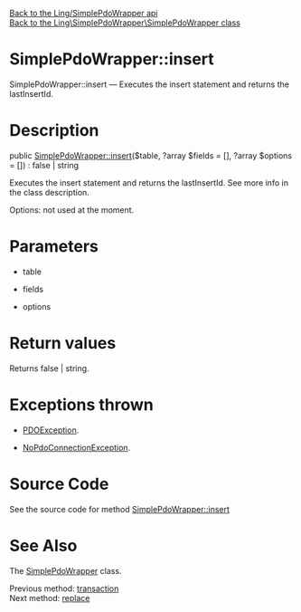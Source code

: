 [Back to the Ling/SimplePdoWrapper api](https://github.com/lingtalfi/SimplePdoWrapper/blob/master/doc/api/Ling/SimplePdoWrapper.md)<br>
[Back to the Ling\SimplePdoWrapper\SimplePdoWrapper class](https://github.com/lingtalfi/SimplePdoWrapper/blob/master/doc/api/Ling/SimplePdoWrapper/SimplePdoWrapper.md)


SimplePdoWrapper::insert
================



SimplePdoWrapper::insert — Executes the insert statement and returns the lastInsertId.




Description
================


public [SimplePdoWrapper::insert](https://github.com/lingtalfi/SimplePdoWrapper/blob/master/doc/api/Ling/SimplePdoWrapper/SimplePdoWrapper/insert.md)($table, ?array $fields = [], ?array $options = []) : false | string




Executes the insert statement and returns the lastInsertId.
See more info in the class description.

Options: not used at the moment.




Parameters
================


- table

    

- fields

    

- options

    


Return values
================

Returns false | string.


Exceptions thrown
================

- [PDOException](https://www.php.net/manual/en/class.pdoexception.php).&nbsp;

- [NoPdoConnectionException](https://github.com/lingtalfi/SimplePdoWrapper/blob/master/doc/api/Ling/SimplePdoWrapper/Exception/NoPdoConnectionException.md).&nbsp;







Source Code
===========
See the source code for method [SimplePdoWrapper::insert](https://github.com/lingtalfi/SimplePdoWrapper/blob/master/SimplePdoWrapper.php#L154-L174)


See Also
================

The [SimplePdoWrapper](https://github.com/lingtalfi/SimplePdoWrapper/blob/master/doc/api/Ling/SimplePdoWrapper/SimplePdoWrapper.md) class.

Previous method: [transaction](https://github.com/lingtalfi/SimplePdoWrapper/blob/master/doc/api/Ling/SimplePdoWrapper/SimplePdoWrapper/transaction.md)<br>Next method: [replace](https://github.com/lingtalfi/SimplePdoWrapper/blob/master/doc/api/Ling/SimplePdoWrapper/SimplePdoWrapper/replace.md)<br>

